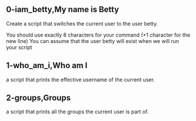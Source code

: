 ## 0-iam_betty,My name is Betty
Create a script that switches the current user to the user betty.

You should use exactly 8 characters for your command (+1 character for the new line)
You can assume that the user betty will exist when we will run your script
## 1-who_am_i,Who am I
a script that prints the effective username of the current user.
## 2-groups,Groups
a script that prints all the groups the current user is part of.
